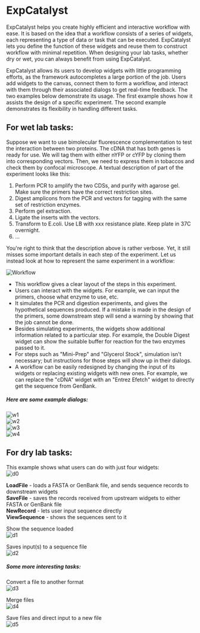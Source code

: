 # ExpCatalyst
ExpCatalyst helps you create highly efficient and interactive workflow with ease. It is based on the idea that a workflow consists of a series of widgets, each representing a type of data or task that can be executed. ExpCatalyst lets you define the function of these widgets and reuse them to construct workflow with minimal repetition. When designing your lab tasks, whether dry or wet, you can always benefit from using ExpCatalyst.

ExpCatalyst allows its users to develop widgets with little programming efforts, as the framework autocompletes a large portion of the job. Users add widgets to the canvas, connect them to form a workflow, and interact with them through their associated dialogs to get real-time feedback. The two examples below demonstrate its usage. The first example shows how it assists the design of a specific experiment. The second example demonstrates its flexibility in handling different tasks.

## For wet lab tasks:
Suppose we want to use bimolecular fluorescence complementation to test the interaction between two proteins. The cDNA that has both genes is ready for use. We will tag them with either nYFP or cYFP by cloning them into corresponding vectors. Then, we need to express them in tobaccos and check them by confocal microscope.
A textual description of part of the experiment looks like this:
1. Perform PCR to amplify the two CDSs, and purify with agarose gel. Make sure the primers have the correct restriction sites.
2. Digest amplicons from the PCR and vectors for tagging with the same set of restriction enzymes.
3. Perform gel extraction.
4. Ligate the inserts with the vectors.
5. Transform to E.coli. Use LB with xxx resistance plate. Keep plate in 37C overnight.
6. ...

You're right to think that the description above is rather verbose. Yet, it still misses some important details in each step of the experiment. Let us instead look at how to represent the same experiment in a workflow:

![Workflow](assets/img/w0.png)

* This workflow gives a clear layout of the steps in this experiment.
* Users can interact with the widgets. For example, we can input the primers, choose what enzyme to use, etc.
* It simulates the PCR and digestion experiments, and gives the hypothetical sequences produced. If a mistake is made in the design of the primers, some downstream step will send a warning by showing that the job cannot be done.
* Besides simulating experiments, the widgets show additional information related to a particular step. For example, the Double Digest widget can show the suitable buffer for reaction for the two enzymes passed to it.
* For steps such as "Mini-Prep" and "Glycerol Stock", simulation isn't necessary; but instructions for those steps will show up in their dialogs.
* A workflow can be easily redesigned by changing the input of its widgets or replacing existing widgets with new ones. For example, we can replace the "cDNA" widget with an "Entrez Efetch" widget to directly get the sequence from GenBank.

##### Here are some example dialogs:
![w1](assets/img/w1.png)\
![w2](assets/img/w2.png)\
![w3](assets/img/w3.png)\
![w4](assets/img/w4.png)

## For dry lab tasks:
This example shows what users can do with just four widgets:\
![d0](assets/img/d0.png)

**LoadFile** - loads a FASTA or GenBank file, and sends sequence records to downstream widgets\
**SaveFile** - saves the records received from upstream widgets to either FASTA or GenBank file\
**NewRecord** - lets user input sequence directly\
**ViewSequence** - shows the sequences sent to it

Show the sequence loaded\
![d1](assets/img/d1.png)

Saves input(s) to a sequence file\
![d2](assets/img/d2.png)

##### Some more interesting tasks:
Convert a file to another format\
![d3](assets/img/d3.png)

Merge files\
![d4](assets/img/d4.png)

Save files and direct input to a new file\
![d5](assets/img/d5.png)
